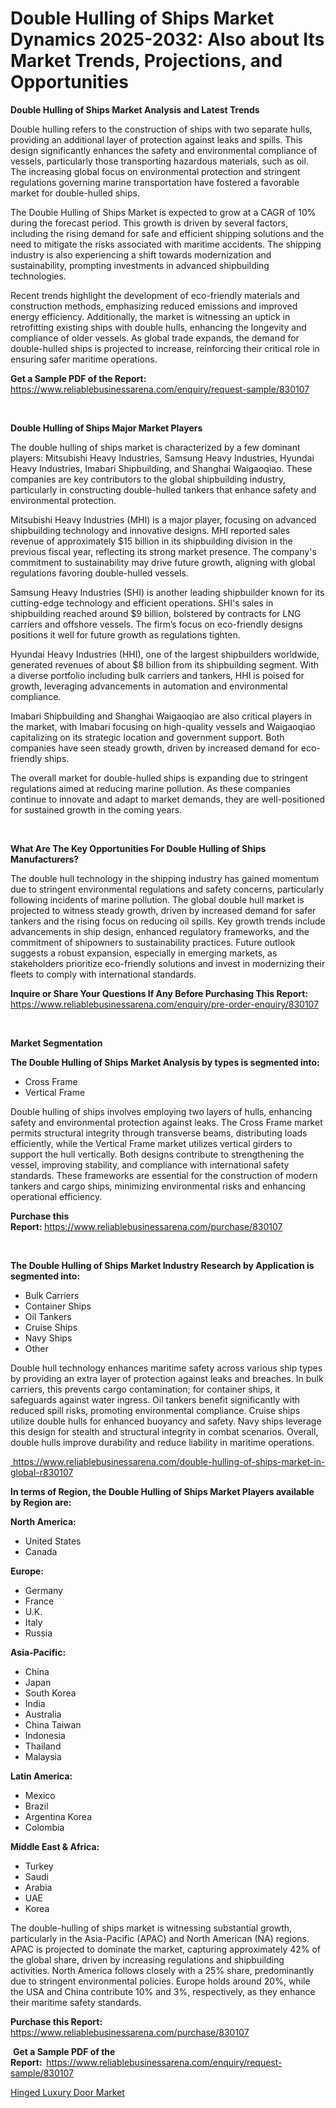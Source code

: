 <p><h1>Double Hulling of Ships Market Dynamics 2025-2032: Also about Its Market Trends, Projections, and Opportunities</h1></p><p><strong>Double Hulling of Ships Market Analysis and Latest Trends</strong></p>
<p><p>Double hulling refers to the construction of ships with two separate hulls, providing an additional layer of protection against leaks and spills. This design significantly enhances the safety and environmental compliance of vessels, particularly those transporting hazardous materials, such as oil. The increasing global focus on environmental protection and stringent regulations governing marine transportation have fostered a favorable market for double-hulled ships.</p><p>The Double Hulling of Ships Market is expected to grow at a CAGR of 10% during the forecast period. This growth is driven by several factors, including the rising demand for safe and efficient shipping solutions and the need to mitigate the risks associated with maritime accidents. The shipping industry is also experiencing a shift towards modernization and sustainability, prompting investments in advanced shipbuilding technologies.</p><p>Recent trends highlight the development of eco-friendly materials and construction methods, emphasizing reduced emissions and improved energy efficiency. Additionally, the market is witnessing an uptick in retrofitting existing ships with double hulls, enhancing the longevity and compliance of older vessels. As global trade expands, the demand for double-hulled ships is projected to increase, reinforcing their critical role in ensuring safer maritime operations.</p></p>
<p><strong>Get a Sample PDF of the Report:&nbsp;</strong> <a href="https://www.reliablebusinessarena.com/enquiry/request-sample/830107?utm_campaign=3017&utm_medium=2&utm_source=Github&utm_content=ia&utm_term=25032025&utm_id=double-hulling-of-ships">https://www.reliablebusinessarena.com/enquiry/request-sample/830107</a></p>
<p>&nbsp;</p>
<p><strong>Double Hulling of Ships Major Market Players</strong></p>
<p><p>The double hulling of ships market is characterized by a few dominant players: Mitsubishi Heavy Industries, Samsung Heavy Industries, Hyundai Heavy Industries, Imabari Shipbuilding, and Shanghai Waigaoqiao. These companies are key contributors to the global shipbuilding industry, particularly in constructing double-hulled tankers that enhance safety and environmental protection.</p><p>Mitsubishi Heavy Industries (MHI) is a major player, focusing on advanced shipbuilding technology and innovative designs. MHI reported sales revenue of approximately $15 billion in its shipbuilding division in the previous fiscal year, reflecting its strong market presence. The company's commitment to sustainability may drive future growth, aligning with global regulations favoring double-hulled vessels.</p><p>Samsung Heavy Industries (SHI) is another leading shipbuilder known for its cutting-edge technology and efficient operations. SHI's sales in shipbuilding reached around $9 billion, bolstered by contracts for LNG carriers and offshore vessels. The firm’s focus on eco-friendly designs positions it well for future growth as regulations tighten.</p><p>Hyundai Heavy Industries (HHI), one of the largest shipbuilders worldwide, generated revenues of about $8 billion from its shipbuilding segment. With a diverse portfolio including bulk carriers and tankers, HHI is poised for growth, leveraging advancements in automation and environmental compliance.</p><p>Imabari Shipbuilding and Shanghai Waigaoqiao are also critical players in the market, with Imabari focusing on high-quality vessels and Waigaoqiao capitalizing on its strategic location and government support. Both companies have seen steady growth, driven by increased demand for eco-friendly ships.</p><p>The overall market for double-hulled ships is expanding due to stringent regulations aimed at reducing marine pollution. As these companies continue to innovate and adapt to market demands, they are well-positioned for sustained growth in the coming years.</p></p>
<p>&nbsp;</p>
<p><strong>What Are The Key Opportunities For Double Hulling of Ships Manufacturers?</strong></p>
<p><p>The double hull technology in the shipping industry has gained momentum due to stringent environmental regulations and safety concerns, particularly following incidents of marine pollution. The global double hull market is projected to witness steady growth, driven by increased demand for safer tankers and the rising focus on reducing oil spills. Key growth trends include advancements in ship design, enhanced regulatory frameworks, and the commitment of shipowners to sustainability practices. Future outlook suggests a robust expansion, especially in emerging markets, as stakeholders prioritize eco-friendly solutions and invest in modernizing their fleets to comply with international standards.</p></p>
<p><strong>Inquire or Share Your Questions If Any Before Purchasing This Report:</strong> <a href="https://www.reliablebusinessarena.com/enquiry/pre-order-enquiry/830107?utm_campaign=3017&utm_medium=2&utm_source=Github&utm_content=ia&utm_term=25032025&utm_id=double-hulling-of-ships">https://www.reliablebusinessarena.com/enquiry/pre-order-enquiry/830107</a></p>
<p>&nbsp;</p>
<p><strong>Market Segmentation</strong></p>
<p><strong>The Double Hulling of Ships Market Analysis by types is segmented into:</strong></p>
<p><ul><li>Cross Frame</li><li>Vertical Frame</li></ul></p>
<p><p>Double hulling of ships involves employing two layers of hulls, enhancing safety and environmental protection against leaks. The Cross Frame market permits structural integrity through transverse beams, distributing loads efficiently, while the Vertical Frame market utilizes vertical girders to support the hull vertically. Both designs contribute to strengthening the vessel, improving stability, and compliance with international safety standards. These frameworks are essential for the construction of modern tankers and cargo ships, minimizing environmental risks and enhancing operational efficiency.</p></p>
<p><strong>Purchase this Report:&nbsp;</strong><a href="https://www.reliablebusinessarena.com/purchase/830107?utm_campaign=3017&utm_medium=2&utm_source=Github&utm_content=ia&utm_term=25032025&utm_id=double-hulling-of-ships">https://www.reliablebusinessarena.com/purchase/830107</a></p>
<p>&nbsp;</p>
<p><strong>The Double Hulling of Ships Market Industry Research by Application is segmented into:</strong></p>
<p><ul><li>Bulk Carriers</li><li>Container Ships</li><li>Oil Tankers</li><li>Cruise Ships</li><li>Navy Ships</li><li>Other</li></ul></p>
<p><p>Double hull technology enhances maritime safety across various ship types by providing an extra layer of protection against leaks and breaches. In bulk carriers, this prevents cargo contamination; for container ships, it safeguards against water ingress. Oil tankers benefit significantly with reduced spill risks, promoting environmental compliance. Cruise ships utilize double hulls for enhanced buoyancy and safety. Navy ships leverage this design for stealth and structural integrity in combat scenarios. Overall, double hulls improve durability and reduce liability in maritime operations.</p></p>
<p><a href="https://www.reliablebusinessarena.com/double-hulling-of-ships-market-in-global-r830107?utm_campaign=3017&utm_medium=2&utm_source=Github&utm_content=ia&utm_term=25032025&utm_id=double-hulling-of-ships">&nbsp;https://www.reliablebusinessarena.com/double-hulling-of-ships-market-in-global-r830107</a></p>
<p><strong>In terms of Region, the Double Hulling of Ships Market Players available by Region are:</strong></p>
<p>
    <p> <strong> North America: </strong>
        <ul>
            <li>United States</li>
            <li>Canada</li>
        </ul>
        </p> 
    <p> <strong> Europe: </strong>
        <ul>
            <li>Germany</li>
            <li>France</li>
            <li>U.K.</li>
            <li>Italy</li>
            <li>Russia</li>
        </ul>
        </p> 
    <p> <strong> Asia-Pacific: </strong>
        <ul>
            <li>China</li>
            <li>Japan</li>
            <li>South Korea</li>
            <li>India</li>
            <li>Australia</li>
            <li>China Taiwan</li>
            <li>Indonesia</li>
            <li>Thailand</li>
            <li>Malaysia</li>
        </ul>
        </p> 
    <p> <strong> Latin America: </strong>
        <ul>
            <li>Mexico</li>
            <li>Brazil</li>
            <li>Argentina Korea</li>
            <li>Colombia</li>
        </ul>
        </p> 
    <p> <strong> Middle East & Africa: </strong>
        <ul>
            <li>Turkey</li>
            <li>Saudi</li>
            <li>Arabia</li>
            <li>UAE</li>
            <li>Korea</li>
        </ul>
    </p>
    </p>
<p><p>The double-hulling of ships market is witnessing substantial growth, particularly in the Asia-Pacific (APAC) and North American (NA) regions. APAC is projected to dominate the market, capturing approximately 42% of the global share, driven by increasing regulations and shipbuilding activities. North America follows closely with a 25% share, predominantly due to stringent environmental policies. Europe holds around 20%, while the USA and China contribute 10% and 3%, respectively, as they enhance their maritime safety standards.</p></p>
<p><strong>Purchase this Report: </strong><a href="https://www.reliablebusinessarena.com/purchase/830107?utm_campaign=3017&utm_medium=2&utm_source=Github&utm_content=ia&utm_term=25032025&utm_id=double-hulling-of-ships">https://www.reliablebusinessarena.com/purchase/830107</a></p>
<p>&nbsp;<strong>Get a Sample PDF of the Report:&nbsp;&nbsp;</strong><a href="https://www.reliablebusinessarena.com/enquiry/request-sample/830107?utm_campaign=3017&utm_medium=2&utm_source=Github&utm_content=ia&utm_term=25032025&utm_id=double-hulling-of-ships">https://www.reliablebusinessarena.com/enquiry/request-sample/830107</a></p>
<p><strong></strong></p>
<p><p><a href="https://github.com/boysabotzoc/Market-Research-Report-List-1/blob/main/hinged-luxury-door-market.md?utm_campaign=3017&utm_medium=2&utm_source=Github&utm_content=ia&utm_term=25032025&utm_id=double-hulling-of-ships">Hinged Luxury Door Market</a></p></p>